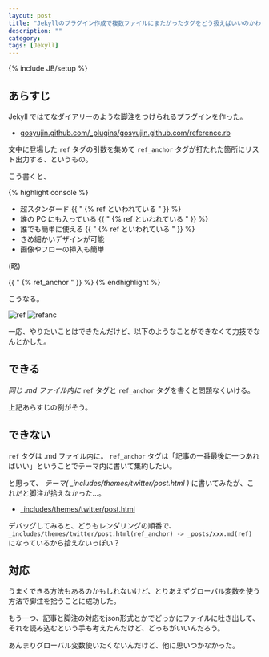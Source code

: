 ```yaml
---
layout: post
title: "Jekyllのプラグイン作成で複数ファイルにまたがったタグをどう扱えばいいのかわからない話"
description: ""
category: 
tags: [Jekyll]
---
```

{% include JB/setup %}

## あらすじ

Jekyll ではてなダイアリーのような脚注をつけられるプラグインを作った。

- [gosyujin.github.com/_plugins/gosyujin.github.com/reference.rb](https://github.com/gosyujin/gosyujin.github.com/blob/1cac1dbbb34f271ce54ce3a85c69261af3336aec/_plugins/gosyujin.github.com/reference.rb)

文中に登場した `ref` タグの引数を集めて `ref_anchor` タグが打たれた箇所にリスト出力する、というもの。

こう書くと、

{% highlight console %}
- 超スタンダード {{ " {% ref といわれている " }} %}
- 誰の PC にも入っている {{ " {% ref といわれている " }} %}
- 誰でも簡単に使える {{ " {% ref といわれている " }} %}
- きめ細かいデザインが可能
- 画像やフローの挿入も簡単

(略)

{{ " {% ref_anchor " }} %}
{% endhighlight %}

こうなる。

![ref](http://gosyujin.github.io/images/2013-11-25/ref.png)
![refanc](http://gosyujin.github.io/images/2013-11-25/refanc.png)

一応、やりたいことはできたんだけど、以下のようなことができなくて力技でなんとかした。

## できる

*同じ .md ファイル内に* `ref` タグと `ref_anchor` タグを書くと問題なくいける。

上記あらすじの例がそう。

## できない

`ref` タグは .md ファイル内に。 `ref_anchor` タグは「記事の一番最後に一つあればいい」ということでテーマ内に書いて集約したい。

と思って、 *テーマ( _includes/themes/twitter/post.html )* に書いてみたが、これだと脚注が拾えなかった…。

- [_includes/themes/twitter/post.html](https://github.com/gosyujin/gosyujin.github.com/blob/cbfe075f348e20d17850074af4/_includes/themes/twitter/post.html)

デバッグしてみると、どうもレンダリングの順番で、 `_includes/themes/twitter/post.html(ref_anchor) -> _posts/xxx.md(ref)` になっているから拾えないっぽい？

## 対応

うまくできる方法もあるのかもしれないけど、とりあえずグローバル変数を使う方法で脚注を拾うことに成功した。

もう一つ、記事と脚注の対応をjson形式とかでどっかにファイルに吐き出して、それを読み込むという手も考えたんだけど、どっちがいいんだろう。

あんまりグローバル変数使いたくないんだけど、他に思いつかなかった。
